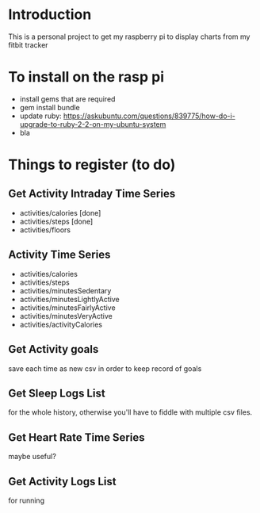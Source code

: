 # Introduction
This is a personal project to get my raspberry pi to display charts from my fitbit tracker

# To install on the rasp pi
- install gems that are required
- gem install bundle
- update ruby: https://askubuntu.com/questions/839775/how-do-i-upgrade-to-ruby-2-2-on-my-ubuntu-system
- bla


# Things to register (to do)
## Get Activity Intraday Time Series
- activities/calories [done]
- activities/steps [done]
- activities/floors

## Activity Time Series
- activities/calories
- activities/steps
- activities/minutesSedentary
- activities/minutesLightlyActive
- activities/minutesFairlyActive
- activities/minutesVeryActive
- activities/activityCalories

## Get Activity goals
save each time as new csv in order to keep record of goals

## Get Sleep Logs List
for the whole history, otherwise you'll have to fiddle with multiple csv files.

## Get Heart Rate Time Series
maybe useful?

## Get Activity Logs List
for running
